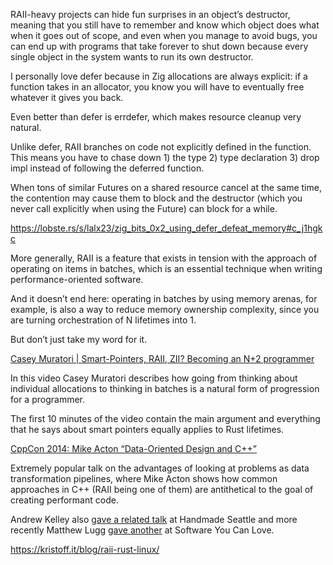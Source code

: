RAII-heavy projects can hide fun surprises in an object’s destructor, meaning that you still have to remember and know which object does what when it goes out of scope, and even when you manage to avoid bugs, you can end up with programs that take forever to shut down because every single object in the system wants to run its own destructor.

I personally love defer because in Zig allocations are always explicit: if a function takes in an allocator, you know you will have to eventually free whatever it gives you back.

Even better than defer is errdefer, which makes resource cleanup very natural.

Unlike defer, RAII branches on code not explicitly defined in the function. This means you have to chase down 1) the type 2) type declaration 3) drop impl instead of following the deferred function.

When tons of similar Futures on a shared resource cancel at the same time, the contention may cause them to block and the destructor (which you never call explicitly when using the Future) can block for a while.

https://lobste.rs/s/lalx23/zig_bits_0x2_using_defer_defeat_memory#c_j1hgkc

More generally, RAII is a feature that exists in tension with the approach of operating on items in batches, which is an essential technique when writing performance-oriented software.

And it doesn’t end here: operating in batches by using memory arenas, for example, is also a way to reduce memory ownership complexity, since you are turning orchestration of N lifetimes into 1.

But don’t just take my word for it.

[Casey Muratori | Smart-Pointers, RAII, ZII? Becoming an N+2 programmer](https://www.youtube.com/watch?v=xt1KNDmOYqA)

In this video Casey Muratori describes how going from thinking about individual allocations to thinking in batches is a natural form of progression for a programmer.

The first 10 minutes of the video contain the main argument and everything that he says about smart pointers equally applies to Rust lifetimes.

[CppCon 2014: Mike Acton “Data-Oriented Design and C++”](https://www.youtube.com/watch?v=rX0ItVEVjHc)

Extremely popular talk on the advantages of looking at problems as data transformation pipelines, where Mike Acton shows how common approaches in C++ (RAII being one of them) are antithetical to the goal of creating performant code.

Andrew Kelley also [gave a related talk](https://www.youtube.com/watch?v=IroPQ150F6c) at Handmade Seattle and more recently Matthew Lugg [gave another](https://www.youtube.com/watch?v=KOZcJwGdQok) at Software You Can Love.

https://kristoff.it/blog/raii-rust-linux/
